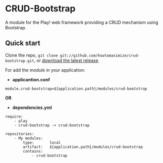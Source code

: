 CRUD-Bootstrap
==============

A module for the Play! web framework providing a CRUD mechanism using Bootstrap.


Quick start
-----------

Clone the repo, `git clone git://github.com/howtomaximize/crud-bootstrap.git`, or [download the latest release](https://github.com/howtomaximize/crud-bootstrap/zipball/master).

For add the module in your application:

+ **applicantion.conf**

```
module.crud-bootstrap=${application.path}/modules/crud-bootstrap
```

**OR**

+ **dependencies.yml**

```
require:
    - play
    - crud-bootstrap -> crud-bootstrap

repositories:
    - My modules:
        type:       local
        artifact:   ${application.path}/modules/crud-bootstrap
        contains:
            - crud-bootstrap
```